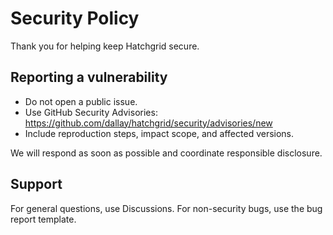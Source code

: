 # Security Policy

Thank you for helping keep Hatchgrid secure.

## Reporting a vulnerability

- Do not open a public issue.
- Use GitHub Security Advisories: https://github.com/dallay/hatchgrid/security/advisories/new
- Include reproduction steps, impact scope, and affected versions.

We will respond as soon as possible and coordinate responsible disclosure.

## Support

For general questions, use Discussions. For non-security bugs, use the bug report template.
